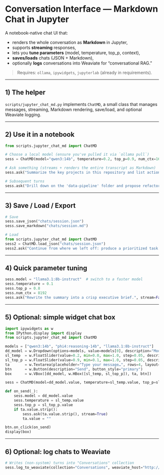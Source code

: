 # Conversation Interface — Markdown Chat in Jupyter

A notebook-native chat UI that:
- renders the whole conversation as **Markdown** in Jupyter,
- supports **streaming** responses,
- lets you **tune parameters** (model, temperature, top_p, context),
- **saves/loads** chats (JSON + Markdown),
- optionally **logs** conversations into Weaviate for “conversational RAG.”

> Requires: `ollama`, `ipywidgets`, `jupyterlab` (already in requirements).

---

## 1) The helper

`scripts/jupyter_chat_md.py` implements `ChatMD`, a small class that manages messages, streaming, Markdown rendering, save/load, and optional Weaviate logging.

---

## 2) Use it in a notebook

```python
from scripts.jupyter_chat_md import ChatMD

# Choose a local model (ensure you've pulled it via `ollama pull`)
sess = ChatMD(model="qwen3:14b", temperature=0.2, top_p=0.9, num_ctx=16384)

# Ask something (streams + renders the entire transcript as Markdown)
sess.ask("Summarize the key projects in this repository and list action items.", stream=True)

# Subsequent turns
sess.ask("Drill down on the 'data-pipeline' folder and propose refactors.", stream=True)
```

---

## 3) Save / Load / Export

```python
# Save
sess.save_json("chats/session.json")
sess.save_markdown("chats/session.md")

# Load
from scripts.jupyter_chat_md import ChatMD
sess2 = ChatMD.load_json("chats/session.json")
sess2.ask("Continue from where we left off: produce a prioritized task list.", stream=True)
```

---

## 4) Quick parameter tuning

```python
sess.model = "llama3.1:8b-instruct"  # switch to a faster model
sess.temperature = 0.1
sess.top_p = 0.8
sess.num_ctx = 8192
sess.ask("Rewrite the summary into a crisp executive brief.", stream=False)
```

---

## 5) Optional: simple widget chat box

```python
import ipywidgets as w
from IPython.display import display
from scripts.jupyter_chat_md import ChatMD

models = ["qwen3:14b", "phi4:reasoning-14b", "llama3.1:8b-instruct"]
dd_model = w.Dropdown(options=models, value=models[0], description="Model")
sl_temp  = w.FloatSlider(value=0.2, min=0.0, max=1.0, step=0.05, description="Temp")
sl_top_p = w.FloatSlider(value=0.9, min=0.1, max=1.0, step=0.05, description="top_p")
ta       = w.Textarea(placeholder="Type your message…", rows=4, layout=w.Layout(width="100%"))
btn      = w.Button(description="Send", button_style="primary")
box      = w.VBox([dd_model, w.HBox([sl_temp, sl_top_p]), ta, btn])

sess = ChatMD(model=dd_model.value, temperature=sl_temp.value, top_p=sl_top_p.value)

def on_send(_):
    sess.model = dd_model.value
    sess.temperature = sl_temp.value
    sess.top_p = sl_top_p.value
    if ta.value.strip():
        sess.ask(ta.value.strip(), stream=True)
        ta.value = ""

btn.on_click(on_send)
display(box)
```

---

## 6) Optional: log chats to Weaviate

```python
# Writes (non-system) turns into "Conversations" collection
sess.log_to_weaviate(collection="Conversations", weaviate_host="http://localhost:8080")
```
